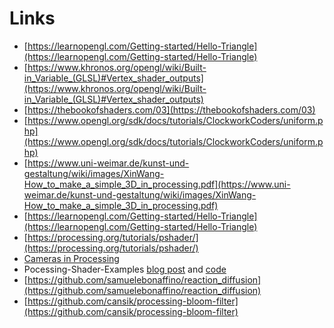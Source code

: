 # Links

- [https://learnopengl.com/Getting-started/Hello-Triangle](https://learnopengl.com/Getting-started/Hello-Triangle)
- [https://www.khronos.org/opengl/wiki/Built-in_Variable_(GLSL)#Vertex_shader_outputs](https://www.khronos.org/opengl/wiki/Built-in_Variable_(GLSL)#Vertex_shader_outputs)
- [https://thebookofshaders.com/03](https://thebookofshaders.com/03)
- [https://www.opengl.org/sdk/docs/tutorials/ClockworkCoders/uniform.php](https://www.opengl.org/sdk/docs/tutorials/ClockworkCoders/uniform.php)
- [https://www.uni-weimar.de/kunst-und-gestaltung/wiki/images/XinWang-How_to_make_a_simple_3D_in_processing.pdf](https://www.uni-weimar.de/kunst-und-gestaltung/wiki/images/XinWang-How_to_make_a_simple_3D_in_processing.pdf)
- [https://learnopengl.com/Getting-started/Hello-Triangle](https://learnopengl.com/Getting-started/Hello-Triangle)
- [https://processing.org/tutorials/pshader/](https://processing.org/tutorials/pshader/)
- [Cameras in Processing](https://behreajj.medium.com/cameras-in-processing-2d-and-3d-dc45fd03662c)
- Pocessing-Shader-Examples [blog post](https://atduskgreg.github.io/Processing-Shader-Examples/) and [code](https://github.com/atduskgreg/Processing-Shader-Examples)
- [https://github.com/samuelebonaffino/reaction_diffusion](https://github.com/samuelebonaffino/reaction_diffusion)
- [https://github.com/cansik/processing-bloom-filter](https://github.com/cansik/processing-bloom-filter)
